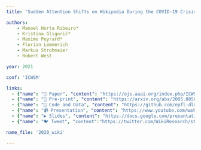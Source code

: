 ```yaml
---
title: 'Sudden Attention Shifts on Wikipedia During the COVID-19 Crisis'

authors:
    - Manoel Horta Ribeiro*
    - Kristina Gligorić*
    - Maxime Peyrard*
    - Florian Lemmerich
    - Markus Strohmaier
    - Robert West

year: 2021

conf: 'ICWSM'

links:
  - {"name": "📜 Paper", "content": "https://ojs.aaai.org/index.php/ICWSM/article/view/18054/17857"}
  - {"name": "📄 Pre-print", "content": "https://arxiv.org/abs/2005.08505"}
  - {"name": "🔗️ Code and Data", "content": "https://github.com/epfl-dlab/wiki_pageviews_covid"}
  - {"name": "📹 Presentation", "content": "https://www.youtube.com/watch?v=tiBnS7VMtx0"}
  - {"name": "▶️ Slides", "content": "https://docs.google.com/presentation/d/1MIB6hOKIBxf1vqUXvfelUS0EebG8nNHTKvLSzfiqwtE/edit?usp=sharing"}
  - {"name": "🐦 Tweet", "content":"https://twitter.com/WikiResearch/status/1268819449165025280"}

name_file: '2020_wiki'

---
```

